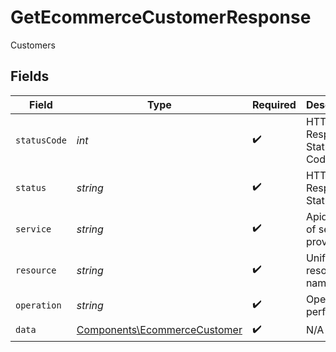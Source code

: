 # GetEcommerceCustomerResponse

Customers


## Fields

| Field                                                                        | Type                                                                         | Required                                                                     | Description                                                                  | Example                                                                      |
| ---------------------------------------------------------------------------- | ---------------------------------------------------------------------------- | ---------------------------------------------------------------------------- | ---------------------------------------------------------------------------- | ---------------------------------------------------------------------------- |
| `statusCode`                                                                 | *int*                                                                        | :heavy_check_mark:                                                           | HTTP Response Status Code                                                    | 200                                                                          |
| `status`                                                                     | *string*                                                                     | :heavy_check_mark:                                                           | HTTP Response Status                                                         | OK                                                                           |
| `service`                                                                    | *string*                                                                     | :heavy_check_mark:                                                           | Apideck ID of service provider                                               | shopify                                                                      |
| `resource`                                                                   | *string*                                                                     | :heavy_check_mark:                                                           | Unified API resource name                                                    | customers                                                                    |
| `operation`                                                                  | *string*                                                                     | :heavy_check_mark:                                                           | Operation performed                                                          | one                                                                          |
| `data`                                                                       | [Components\EcommerceCustomer](../../Models/Components/EcommerceCustomer.md) | :heavy_check_mark:                                                           | N/A                                                                          |                                                                              |